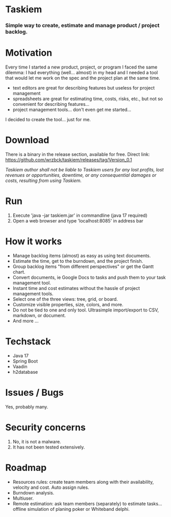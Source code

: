 # Taskiem
### Simple way to create, estimate and manage product / project backlog.

# Motivation
Every time I started a new product, project, or program I faced the same dilemma: I had everything (well... almost) in my head and I needed a tool that would let me work on the spec and the project plan at the same time.  

- text editors are great for describing features but useless for project management
- spreadsheets are great for estimating time, costs, risks, etc., but not so convenient for describing features... 
- project management tools... don't even get me started...  

I decided to create the tool… just for me.

# Download
There is a binary in the release section, available for free.
Direct link: https://github.com/wrzbck/taskiem/releases/tag/Version_0.1

*Taskiem author shall not be liable to Taskiem users for any lost profits, lost revenues or opportunities, downtime, or any consequential damages or costs, resulting from using Taskiem.*

# Run
1. Execute 'java -jar taskiem.jar' in commandline (java 17 required)
2. Open a web browser and type 'localhost:8085' in address bar

# How it works

- Manage backlog items (almost) as easy as using text documents. 
- Estimate the time, get to the burndown, and the project finish. 
- Group backlog items "from different perspectives" or get the Gantt chart. 
- Convert documents, ie Google Docs to tasks and push them to your task management tool.
- Instant time and cost estimates without the hassle of project management tools.
- Select one of the three views: tree, grid, or board.
- Customize visible properties, size, colors, and more.
- Do not be tied to one and only tool. Ultrasimple import/export to CSV, markdown, or document.
- And more ...

# Techstack
- Java 17
- Spring Boot
- Vaadin
- h2database

# Issues / Bugs
Yes, probably many.

# Security concerns
1. No, it is not a malware.
2. It has not been tested extensively.

# Roadmap
* Resources rules: create team members along with their availability, velocity and cost. Auto assign rules.
* Burndown analysis.
* Multiuser. 
* Remote estimation: ask team members (separately) to estimate tasks... offline simulation of planing poker or Whiteband delphi.
